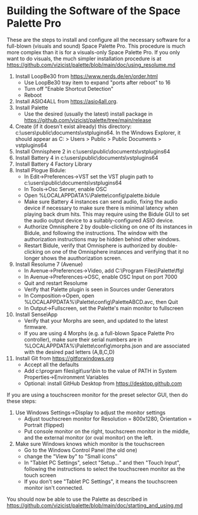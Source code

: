 <h1>Building the Software of the Space Palette Pro</h1>
These are the steps to install and configure all the necessary software for a full-blown (visuals and sound) Space Palette Pro.  This procedure is much more complex than it is for a visuals-only Space Palette Pro.  If you only want to do visuals, the much simpler installation procedure is at
<a href="https://github.com/vizicist/palette/blob/main/doc/using_resolume.md">https://github.com/vizicist/palette/blob/main/doc/using_resolume.md</a>
<p>

<ol>
<li>Install LoopBe30 from <a href="https://www.nerds.de/en/order.html">https://www.nerds.de/en/order.html</a><br>
    <ul>
    <li>Use LoopBe30 tray item to expand "ports after reboot" to 16
    <li>Turn off "Enable Shortcut Detection"
    <li>Reboot
    </ul>
<li>Install ASIO4ALL from <a href="https://asio4all.org">https://asio4all.org</a>.
<li>Install Palette
    <ul>
    <li>Use the desired (usually the latest) install package in
    <a href="https://github.com/vizicist/palette/tree/main/release">https://github.com/vizicist/palette/tree/main/release</a>
    </ul>
<li>Create (if it doesn't exist already) this
directory: c:\users\public\documents\vstplugins64.
In the Windows Explorer, it should appear as
C: > Users > Public > Public Documents > vstplugins64
<li>Install Omnisphere 2 in c:\users\public\documents\vstplugins64
<li>Install Battery 4 in c:\users\public\documents\vstplugins64
<li>Install Battery 4 Factory Library
<li>Install Plogue Bidule:
    <ul>
    <li>In Edit->Preferences->VST set the VST plugin path to c:\users\public\documents\vstplugins64
    <li>In Tools->Osc Server, enable OSC 
    <li>Open %LOCALAPPDATA%\Palette\config\palette.bidule
    <li>Make sure Battery 4 instances can send audio, fixing the audio device
if necessary to make sure there is minimal latency when playing back drum hits.
This may require using the Bidule GUI to set the audio output device to a suitably-configured ASIO device.
    <li>Authorize Omnisphere 2 by double-clicking on one of its instances in Bidule, and following the instructions.  The window with the authorization instructions may be hidden behind other windows.
    <li>Restart Bidule, verify that Omnisphere is authorized by double-clicking on one of the Omnisphere instances and verifying that it no longer shows the auuthorization screen.
    </ul>
<li>Install Resolume 7 (Avenue)  
    <ul>
    <li>In Avenue->Preferences->Video, add C:\Program Files\Palette\ffgl
    <li>In Avenue->Preferences->OSC, enable OSC Input on port 7000
    <li>Quit and restart Resolume
    <li>Verify that Palette plugin is seen in Sources under Generators
    <li>In Composition->Open, open %LOCALAPPDATA%\Palette\config\PaletteABCD.avc, then Quit
    <li>In Output->Fullscreen, set the Palette's main monitor to fullscreen
    </ul>
<li>Install SenselApp
    <ul>
    <li>Verify that your Morphs are seen, and updated to the latest firmware.
    <li>If you are using 4 Morphs (e.g. a full-blown Space Palette Pro controller), make sure their serial numbers are in %LOCALAPPDATA%\Palette\config\morphs.json and are associated with the desired pad letters (A,B,C,D)
    </ul>
<li>Install Git from <a href="https://gitforwindows.org">https://gitforwindows.org</a><br>
    <ul>
    <li>Accept all the defaults
    <li>Add c:\program files\git\usr\bin to the value of PATH in System Properties->Environment Variables
    <li>Optional: install GitHub Desktop from <a href="https://desktop.github.com">https://desktop.github.com</a>
    </ul>
</ol>
If you are using a touchscreen monitor for the preset selector GUI, then do these steps:
<p>
<ol>
<li>Use Windows Settings->Display to adjust the monitor settings
    <ul>
    <li>Adjust touchscreen monitor for Resolution = 800x1280, Orientation = Portrait (flipped)
    <li>Put console monitor on the right, touchscreen monitor in the middle, and the external monitor (or oval monitor) on the left.
    </ul>
<li>Make sure Windows knows which monitor is the touchscreen
    <ul>
    <li>Go to the Windows Control Panel (the old one)
    <li>change the "View by" to "Small icons"
    <li>In "Tablet PC Settings", select "Setup..." and then "Touch Input",
      following the instructions to select the touchscreen monitor as the touch screen
    <li> If you don't see "Tablet PC Settings", it means the touchscreen monitor
      isn't connected.
    </ul>
</ol>

You should now be able to use the Palette as described in
<a href="https://github.com/vizicist/palette/blob/main/doc/starting_and_using.md">https://github.com/vizicist/palette/blob/main/doc/starting_and_using.md</a>